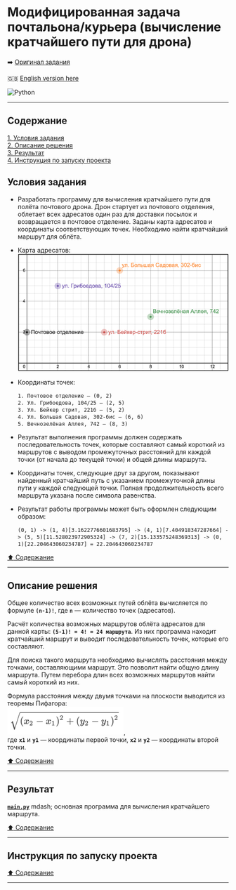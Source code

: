 # Модифицированная задача почтальона/курьера (вычисление кратчайшего пути для дрона) #

:arrow_right: [Оригинал задания](https://github.com/MNV/python-basics)

:gb: [English version here](README.md)

![Python](https://img.shields.io/badge/python-3670A0?style=plastic&logo=python&logoColor=ffdd54)

----

## Содержание ##

[1. Условия задания](#условия-задания)    
[2. Описание решения](#описание-решения)    
[3. Результат](#результат)    
[4. Инструкция по запуску проекта](#инструкция-по-запуску-проекта)    

## Условия задания ##

- Разработать программу для вычисления кратчайшего пути для полёта почтового
дрона. Дрон стартует из почтового отделения, облетает всех адресатов один раз
для доставки посылок и возвращается в почтовое отделение. Заданы карта адресатов
и координаты соответствующих точек. Необходимо найти кратчайший маршрут для
облёта.

- Карта адресатов:    
![Карта адресов](ADDS/addresses_map.png)

- Координаты точек:

    ```text
    1. Почтовое отделение – (0, 2)
    2. Ул. Грибоедова, 104/25 – (2, 5)
    3. Ул. Бейкер стрит, 221б – (5, 2)
    4. Ул. Большая Садовая, 302-бис – (6, 6)
    5. Вечнозелёная Аллея, 742 – (8, 3)
    ```

- Результат выполнения программы должен содержать последовательность точек,
которые составляют самый короткий из маршрутов с выводом промежуточных
расстояний для каждой точки (от начала до текущей точки) и общей длины маршрута.

- Координаты точек, следующие друг за другом, показывают найденный кратчайший
путь с указанием промежуточной длины пути у каждой следующей точки. Полная
продолжительность всего маршрута указана после символа равенства.

- Результат работы программы может быть оформлен следующим образом:

    ```text
    (0, 1) -> (1, 4)[3.1622776601683795] -> (4, 1)[7.404918347287664] -> (5, 5)[11.528023972905324] -> (7, 2)[15.133575248369313] -> (0, 1)[22.204643060234787] = 22.204643060234787
    ```

[:arrow_up: Содержание](#содержание)

----

## Описание решения ##

Общее количество всех возможных путей облёта вычисляется по формуле
**`(n-1)!`**, где **`n`**&nbsp;&mdash; количество точек (адресатов).

Расчёт количества возможных маршрутов облёта адресатов для данной карты:
**`(5-1)! = 4! = 24 маршрута`**. Из них программа находит кратчайший маршрут и
выводит последовательность точек, которые его составляют.

Для поиска такого маршрута необходимо вычислять расстояния между точками,
составляющими маршрут. Это позволит найти общую длину маршрута. Путем перебора
длин всех возможных маршрутов найти самый короткий из них.

Формула расстояния между двумя точками на плоскости выводится из теоремы
Пифагора:    
![Расстояние между двумя точками](ADDS/points_distance.png),    
где **`x1`** и **`y1`**&nbsp;&mdash; координаты первой точки, **`x2`** и
**`y2`**&nbsp;&mdash; координаты второй точки.

[:arrow_up: Содержание](#содержание)

----

## Результат ##

[**`main.py`**](main.py)&nbsp;mdash; основная программа для вычисления
кратчайшего маршрута.

[:arrow_up: Содержание](#содержание)

----

## Инструкция по запуску проекта ##

[:arrow_up: Содержание](#содержание)

----
